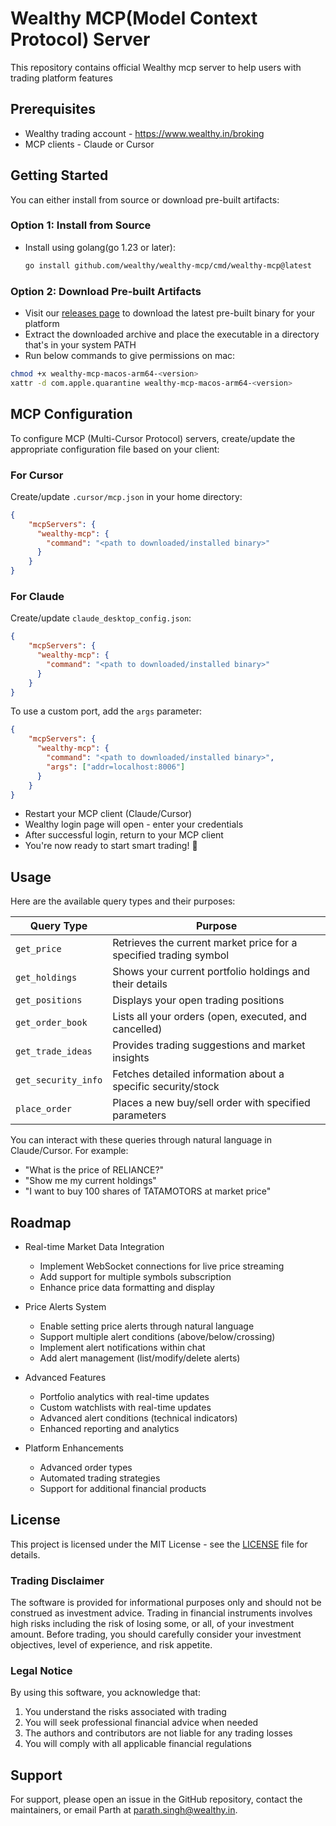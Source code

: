 # Wealthy MCP(Model Context Protocol) Server

This repository contains official Wealthy mcp server to help users with trading platform features

## Prerequisites

- Wealthy trading account - https://www.wealthy.in/broking
- MCP clients - Claude or Cursor

## Getting Started

You can either install from source or download pre-built artifacts:

### Option 1: Install from Source
- Install using golang(go 1.23 or later):
   ```bash
   go install github.com/wealthy/wealthy-mcp/cmd/wealthy-mcp@latest
   ```

### Option 2: Download Pre-built Artifacts
- Visit our [releases page](https://github.com/wealthy/wealthy-mcp/releases) to download the latest pre-built binary for your platform
- Extract the downloaded archive and place the executable in a directory that's in your system PATH
- Run below commands to give permissions on mac:
```bash
chmod +x wealthy-mcp-macos-arm64-<version>
xattr -d com.apple.quarantine wealthy-mcp-macos-arm64-<version>
```

## MCP Configuration

To configure MCP (Multi-Cursor Protocol) servers, create/update the appropriate configuration file based on your client:

### For Cursor
Create/update `.cursor/mcp.json` in your home directory:
```json
{
    "mcpServers": {
      "wealthy-mcp": {
        "command": "<path to downloaded/installed binary>"
      }
    }
}
```

### For Claude
Create/update `claude_desktop_config.json`:
```json
{
    "mcpServers": {
      "wealthy-mcp": {
        "command": "<path to downloaded/installed binary>"
      }
    }
}
```

To use a custom port, add the `args` parameter:
```json
{
    "mcpServers": {
      "wealthy-mcp": {
        "command": "<path to downloaded/installed binary>",
        "args": ["addr=localhost:8006"]
      }
    }
}
```

- Restart your MCP client (Claude/Cursor)
- Wealthy login page will open - enter your credentials
- After successful login, return to your MCP client
- You're now ready to start smart trading! 🎉

## Usage

Here are the available query types and their purposes:

| Query Type      | Purpose |
|----------------|---------|
| `get_price`      | Retrieves the current market price for a specified trading symbol |
| `get_holdings`   | Shows your current portfolio holdings and their details |
| `get_positions`  | Displays your open trading positions |
| `get_order_book` | Lists all your orders (open, executed, and cancelled) |
| `get_trade_ideas`| Provides trading suggestions and market insights |
| `get_security_info` | Fetches detailed information about a specific security/stock |
| `place_order`    | Places a new buy/sell order with specified parameters |

You can interact with these queries through natural language in Claude/Cursor. For example:
- "What is the price of RELIANCE?"
- "Show me my current holdings"
- "I want to buy 100 shares of TATAMOTORS at market price"

## Roadmap

- Real-time Market Data Integration
  - Implement WebSocket connections for live price streaming
  - Add support for multiple symbols subscription
  - Enhance price data formatting and display

- Price Alerts System
  - Enable setting price alerts through natural language
  - Support multiple alert conditions (above/below/crossing)
  - Implement alert notifications within chat
  - Add alert management (list/modify/delete alerts)

- Advanced Features
  - Portfolio analytics with real-time updates
  - Custom watchlists with real-time updates
  - Advanced alert conditions (technical indicators)
  - Enhanced reporting and analytics

- Platform Enhancements
  - Advanced order types
  - Automated trading strategies
  - Support for additional financial products

## License

This project is licensed under the MIT License - see the [LICENSE](LICENSE) file for details.

### Trading Disclaimer

The software is provided for informational purposes only and should not be construed as investment advice. Trading in financial instruments involves high risks including the risk of losing some, or all, of your investment amount. Before trading, you should carefully consider your investment objectives, level of experience, and risk appetite.

### Legal Notice

By using this software, you acknowledge that:
1. You understand the risks associated with trading
2. You will seek professional financial advice when needed
3. The authors and contributors are not liable for any trading losses
4. You will comply with all applicable financial regulations

## Support

For support, please open an issue in the GitHub repository, contact the maintainers, or email Parth at parath.singh@wealthy.in.

